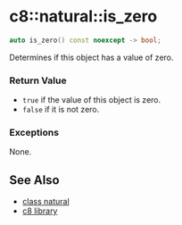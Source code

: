 # c8::natural::is\_zero #

```cpp
auto is_zero() const noexcept -> bool;
```

Determines if this object has a value of zero.

### Return Value ###

* `true` if the value of this object is zero.
* `false` if it is not zero.

### Exceptions ###

None.

## See Also ##

* [class natural](c8_natural)
* [c8 library](c8)

